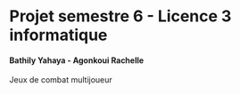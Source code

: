 # Projet semestre 6 - Licence 3 informatique

#### Bathily Yahaya - Agonkoui Rachelle

Jeux de combat multijoueur
